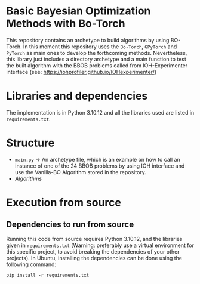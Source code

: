 # Basic Bayesian Optimization Methods with Bo-Torch 
This repository contains an archetype to build algorithms by using BO-Torch. In this moment this repository uses the `Bo-Torch`, `GPyTorch` and `PyTorch` as main ones to develop the forthcoming methods. Nevertheless, this library just includes a directory archetype and a main function to test the built algorithm with the BBOB problems called from IOH-Experimenter interface (see: https://iohprofiler.github.io/IOHexperimenter/)

# Libraries and dependencies

The implementation is in Python 3.10.12 and all the libraries used are listed in `requirements.txt`.

# Structure
- `main.py` -> An archetype file, which is an example on how to call an instance of one of the 24 BBOB problems by using IOH interface and use the Vanilla-BO Algorithm stored in the repository.
- $Algorithms$

# Execution from source
## Dependencies to run from source

Running this code from source requires Python 3.10.12, and the libraries given in `requirements.txt` (Warning: preferably use a virtual environment for this specific project, to avoid breaking the dependencies of your other projects). In Ubuntu, installing the dependencies can be done using the following command:

```
pip install -r requirements.txt
```
